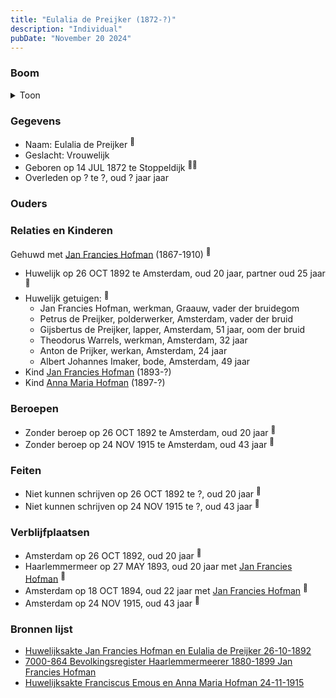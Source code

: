 ```yaml
---
title: "Eulalia de Preijker (1872-?)"
description: "Individual"
pubDate: "November 20 2024"
---
```


### Boom
<details><summary>Toon</summary>

![test](https://www.plantuml.com/plantuml/svg/bPFVRzem4CVV_LUSoiEs1wI4K58GeeKgsLfr6-gwfsb2b_WANXmxiXqXLF6_po4HHNrOsPjzFp_tFVl6EZIkBYMpXL0L6YmXmxnO6rqhVgkbDk0CAkjTf1pR24wG2vDBQizKLcu79PKP6TkQh2D3skqgOYTLSudMmWi3W8KsdCpJHkI58ckdqnA5ciqWOdl6Fi3oqCeorgPS9BL4AH1ywQKXyQSWSm5euIu81l4GZkczT954IUHxl3mBadmFqqc6sMwLQUSaJMOG3k7-vmE4L_40VZXTLJxArpk9jqKjvGeLN-L6Mvjf3-WJh-6wOUk0xb51waN91LduefzBL4UWuGYWbqJfPRhu1yWWW3HPU91H39yDOhrzdo4AuVlj4uJZC81vsOZCiVHK7THqiYNEXLetvKTjwDLuS01BWo0OZw0dnNhZTYIbtdgu_Jdpn9Vdp3E4-VAnwHUTe9sfQWSnLmhXAng_wBS8ZQJlxlRkss7W63v--d-6xYdr-vrKh5lbgw6JiD-9ykRU9dYj-h_y5-2aVXyTx8OKzn_iBm00)
</details>

### Gegevens
- Naam: Eulalia de Preijker <sup><a href="../s00457/" style="text-decoration:none" title="Huwelijksakte Jan Francies Hofman en Eulalia de Preijker 26-10-1892">:link:</a></sup>
- Geslacht: Vrouwelijk
- Geboren op 14 JUL 1872 te Stoppeldijk <sup><a href="../s00457/" style="text-decoration:none" title="Huwelijksakte Jan Francies Hofman en Eulalia de Preijker 26-10-1892">:link:</a><a href="../s00458/" style="text-decoration:none" title="7000-864 Bevolkingsregister Haarlemmermeerer 1880-1899 Jan Francies Hofman">:link:</a></sup>
- Overleden op ? te ?, oud ? jaar jaar 

### Ouders

### Relaties en Kinderen

Gehuwd met [Jan Francies Hofman](../i00246/) (1867-1910) <sup><a href="../s00457/" style="text-decoration:none" title="Huwelijksakte Jan Francies Hofman en Eulalia de Preijker 26-10-1892">:link:</a></sup>
- Huwelijk op 26 OCT 1892 te Amsterdam, oud 20 jaar, partner oud 25 jaar <sup><a href="../s00457/" style="text-decoration:none" title="Huwelijksakte Jan Francies Hofman en Eulalia de Preijker 26-10-1892">:link:</a></sup>
- Huwelijk getuigen:  <sup><a href="../s00457/" style="text-decoration:none" title="Huwelijksakte Jan Francies Hofman en Eulalia de Preijker 26-10-1892">:link:</a></sup>
  - Jan Francies Hofman, werkman, Graauw, vader der bruidegom
  - Petrus de Preijker, polderwerker, Amsterdam, vader der bruid
  - Gijsbertus de Preijker, lapper, Amsterdam, 51 jaar, oom der bruid
  - Theodorus Warrels, werkman, Amsterdam, 32 jaar
  - Anton de Prijker, werkan, Amsterdam, 24 jaar
  - Albert Johannes Imaker, bode, Amsterdam, 49 jaar
- Kind [Jan Francies Hofman](../i00275/) (1893-?)
- Kind [Anna Maria Hofman](../i00276/) (1897-?)

### Beroepen
- Zonder beroep op 26 OCT 1892 te Amsterdam, oud 20 jaar <sup><a href="../s00457/" style="text-decoration:none" title="Huwelijksakte Jan Francies Hofman en Eulalia de Preijker 26-10-1892">:link:</a></sup>
- Zonder beroep op 24 NOV 1915 te Amsterdam, oud 43 jaar <sup><a href="../s00459/" style="text-decoration:none" title="Huwelijksakte Franciscus Emous en Anna Maria Hofman 24-11-1915 ">:link:</a></sup>

### Feiten
- Niet kunnen schrijven op 26 OCT 1892 te ?, oud 20 jaar <sup><a href="../s00457/" style="text-decoration:none" title="Huwelijksakte Jan Francies Hofman en Eulalia de Preijker 26-10-1892">:link:</a></sup>
- Niet kunnen schrijven op 24 NOV 1915 te ?, oud 43 jaar <sup><a href="../s00459/" style="text-decoration:none" title="Huwelijksakte Franciscus Emous en Anna Maria Hofman 24-11-1915 ">:link:</a></sup>

### Verblijfplaatsen
- Amsterdam  op 26 OCT 1892, oud 20 jaar  <sup><a href="../s00457/" style="text-decoration:none" title="Huwelijksakte Jan Francies Hofman en Eulalia de Preijker 26-10-1892">:link:</a></sup>
- Haarlemmermeer  op 27 MAY 1893, oud 20 jaar met [Jan Francies Hofman](../i00246/) <sup><a href="../s00458/" style="text-decoration:none" title="7000-864 Bevolkingsregister Haarlemmermeerer 1880-1899 Jan Francies Hofman">:link:</a></sup>
- Amsterdam  op 18 OCT 1894, oud 22 jaar met [Jan Francies Hofman](../i00246/) <sup><a href="../s00458/" style="text-decoration:none" title="7000-864 Bevolkingsregister Haarlemmermeerer 1880-1899 Jan Francies Hofman">:link:</a></sup>
- Amsterdam  op 24 NOV 1915, oud 43 jaar  <sup><a href="../s00459/" style="text-decoration:none" title="Huwelijksakte Franciscus Emous en Anna Maria Hofman 24-11-1915 ">:link:</a></sup>

### Bronnen lijst
- [Huwelijksakte Jan Francies Hofman en Eulalia de Preijker 26-10-1892](../s00457/)
- [7000-864 Bevolkingsregister Haarlemmermeerer 1880-1899 Jan Francies Hofman](../s00458/)
- [Huwelijksakte Franciscus Emous en Anna Maria Hofman 24-11-1915 ](../s00459/)